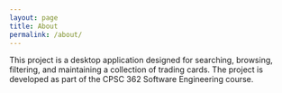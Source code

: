 ```yaml
---
layout: page
title: About
permalink: /about/
---
```

This project is a desktop application designed for searching, browsing, 
filtering, and maintaining a collection of trading cards. 
The project is developed as part of the CPSC 362 Software Engineering course.
